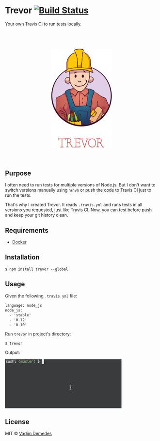 # Trevor [![Build Status](https://travis-ci.org/vdemedes/trevor.svg?branch=master)](https://travis-ci.org/vdemedes/trevor)

Your own Travis CI to run tests locally.

<h1 align="center">
  <br>
  <img width="200" src="media/logo.png">
  <br>
  <br>
</h1>


## Purpose

I often need to run tests for multiple versions of Node.js.
But I don't want to switch versions manually using `n`/`nvm` or push the code to Travis CI just to run the tests.

That's why I created Trevor. It reads `.travis.yml` and runs tests in all versions you requested, just like Travis CI.
Now, you can test before push and keep your git history clean.


## Requirements

- [Docker](https://www.docker.com)


## Installation

```
$ npm install trevor --global
```


## Usage

Given the following `.travis.yml` file:

```
language: node_js
node_js:
  - 'stable'
  - '0.12'
  - '0.10'
```

Run `trevor` in project's directory:

```
$ trevor
```

Output:

![](media/demo.gif)


## License

MIT © [Vadim Demedes](https://github.com/vadimdemedes)
